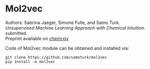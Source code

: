 # Mol2vec  

Authors: Sabrina Jaeger, Simone Fulle, and Samo Turk.  
*Unsupervised Machine Learning Approach with Chemical Intuition.* submitted.  
Preprint available on [chemrxiv](https://chemrxiv.org/articles/Mol2vec_Unsupervised_Machine_Learning_Approach_with_Chemical_Intuition/5513581)

Code of Mol2vec module can be obtained and installed via:  
```
git clone https://github.com/samoturk/mol2vec  
pip install -e mol2vec  
```
